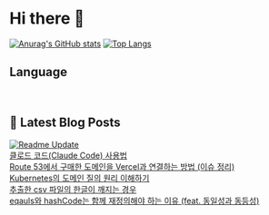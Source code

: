 # Hi there 👋

[![Anurag's GitHub stats](https://github-readme-stats.vercel.app/api?username=fullth)](https://github.com/anuraghazra/github-readme-stats)
[![Top Langs](https://github-readme-stats.vercel.app/api/top-langs/?username=fullth&layout=compact&hide=r,jupyter%20notebook,c%23&exclude_repo=roharui.github.io)](https://github.com/anuraghazra/github-readme-stats)

## Language

<p>
  <img alt="" src= "https://img.shields.io/badge/Node.js-339933?style=flat-square&logo=Node.js&logoColor=green"/>
  <img alt="" src= "https://img.shields.io/badge/TypeScript-black?logo=typescript&logoColor=blue"/>
  <img alt="" src= "https://img.shields.io/badge/JavaScript-F7DF1E?style=flat-square&logo=JavaScript&logoColor=white"/> 
</p>

## 📕 Latest Blog Posts
[![Readme Update](https://github.com/fullth/fullth/actions/workflows/main.yml/badge.svg)](https://github.com/fullth/fullth/actions/workflows/main.yml)</br>
<a href=https://fullth.tistory.com/entry/Claude-Code>클로드 코드(Claude Code) 사용법</a></br><a href=https://fullth.tistory.com/entry/Route-53%EC%97%90%EC%84%9C-%EA%B5%AC%EB%A7%A4%ED%95%9C-%EB%8F%84%EB%A9%94%EC%9D%B8%EC%9D%84-Vercel%EA%B3%BC-%EC%97%B0%EA%B2%B0%ED%95%98%EB%8A%94-%EB%B0%A9%EB%B2%95-%EC%9D%B4%EC%8A%88-%EC%A0%95%EB%A6%AC>Route 53에서 구매한 도메인을 Vercel과 연결하는 방법 (이슈 정리)</a></br><a href=https://fullth.tistory.com/entry/Kubernetes%EC%9D%98-%EB%8F%84%EB%A9%94%EC%9D%B8-%EC%A7%88%EC%9D%98-%EC%9B%90%EB%A6%AC-%EC%9D%B4%ED%95%B4%ED%95%98%EA%B8%B0>Kubernetes의 도메인 질의 원리 이해하기</a></br><a href=https://fullth.tistory.com/entry/Excel-csv-%ED%99%95%EC%9E%A5%EC%9E%90-%ED%8C%8C%EC%9D%BC%EC%9D%98-%ED%95%9C%EA%B8%80%EC%9D%B4-%EA%B9%A8%EC%A7%88-%EB%95%8C>추출한 csv 파일의 한글이 깨지는 경우</a></br><a href=https://fullth.tistory.com/entry/eqauls%EC%99%80-hashCode%EB%8A%94-%ED%95%A8%EA%BB%98-%EC%9E%AC%EC%A0%95%EC%9D%98%ED%95%B4%EC%95%BC-%ED%95%98%EB%8A%94-%EC%9D%B4%EC%9C%A0-feat-%EB%8F%99%EC%9D%BC%EC%84%B1%EA%B3%BC-%EB%8F%99%EB%93%B1%EC%84%B1>eqauls와 hashCode는 함께 재정의해야 하는 이유 (feat. 동일성과 동등성)</a></br>